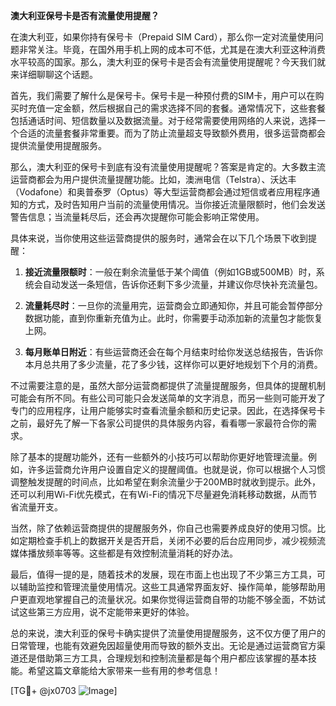 **澳大利亚保号卡是否有流量使用提醒？**

在澳大利亚，如果你持有保号卡（Prepaid SIM Card），那么你一定对流量使用问题非常关注。毕竟，在国外用手机上网的成本可不低，尤其是在澳大利亚这种消费水平较高的国家。那么，澳大利亚的保号卡是否会有流量使用提醒呢？今天我们就来详细聊聊这个话题。

首先，我们需要了解什么是保号卡。保号卡是一种预付费的SIM卡，用户可以在购买时充值一定金额，然后根据自己的需求选择不同的套餐。通常情况下，这些套餐包括通话时间、短信数量以及数据流量。对于经常需要使用网络的人来说，选择一个合适的流量套餐非常重要。而为了防止流量超支导致额外费用，很多运营商都会提供流量使用提醒服务。

那么，澳大利亚的保号卡到底有没有流量使用提醒呢？答案是肯定的。大多数主流运营商都会为用户提供流量提醒功能。比如，澳洲电信（Telstra）、沃达丰（Vodafone）和奥普泰罗（Optus）等大型运营商都会通过短信或者应用程序通知的方式，及时告知用户当前的流量使用情况。当你接近流量限额时，他们会发送警告信息；当流量耗尽后，还会再次提醒你可能会影响正常使用。

具体来说，当你使用这些运营商提供的服务时，通常会在以下几个场景下收到提醒：

1. **接近流量限额时**：一般在剩余流量低于某个阈值（例如1GB或500MB）时，系统会自动发送一条短信，告诉你还剩下多少流量，并建议你尽快补充流量包。
   
2. **流量耗尽时**：一旦你的流量用完，运营商会立即通知你，并且可能会暂停部分数据功能，直到你重新充值为止。此时，你需要手动添加新的流量包才能恢复上网。

3. **每月账单日附近**：有些运营商还会在每个月结束时给你发送总结报告，告诉你本月总共用了多少流量，花了多少钱，这样你可以更好地规划下个月的消费。

不过需要注意的是，虽然大部分运营商都提供了流量提醒服务，但具体的提醒机制可能会有所不同。有些公司可能只会发送简单的文字消息，而另一些则可能开发了专门的应用程序，让用户能够实时查看流量余额和历史记录。因此，在选择保号卡之前，最好先了解一下各家公司提供的具体服务内容，看看哪一家最符合你的需求。

除了基本的提醒功能外，还有一些额外的小技巧可以帮助你更好地管理流量。例如，许多运营商允许用户设置自定义的提醒阈值。也就是说，你可以根据个人习惯调整触发提醒的时间点，比如希望在剩余流量少于200MB时就收到提示。此外，还可以利用Wi-Fi优先模式，在有Wi-Fi的情况下尽量避免消耗移动数据，从而节省流量开支。

当然，除了依赖运营商提供的提醒服务外，你自己也需要养成良好的使用习惯。比如定期检查手机上的数据开关是否开启，关闭不必要的后台应用同步，减少视频流媒体播放频率等等。这些都是有效控制流量消耗的好办法。

最后，值得一提的是，随着技术的发展，现在市面上也出现了不少第三方工具，可以辅助监控和管理流量使用情况。这些工具通常界面友好、操作简单，能够帮助用户更直观地掌握自己的流量状况。如果你觉得运营商自带的功能不够全面，不妨试试这些第三方应用，说不定能带来更好的体验。

总的来说，澳大利亚的保号卡确实提供了流量使用提醒服务，这不仅方便了用户的日常管理，也能有效避免因超量使用而导致的额外支出。无论是通过运营商官方渠道还是借助第三方工具，合理规划和控制流量都是每个用户都应该掌握的基本技能。希望这篇文章能给大家带来一些有用的参考信息！

[TG💪+ @jx0703 ![Image](https://github.com/user-attachments/assets/dbca1d08-cadb-493c-b0ec-ad6f7a83f270)]